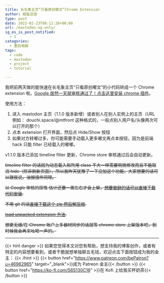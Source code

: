 ```yaml
---
title: 长毛象主页“只看原创嘟文”Chrome Extension
author: 椒盐豆豉
type: post
date: 2022-02-23T08:11:20+00:00
url: /mastodon-og-only/
ig_es_is_post_notified:
  - 1
categories:
  - 重启电脑
tags:
  - code
  - mastodon
  - project
  - tutorial

---
```


我把前两天做的能快速在长毛象主页“只看原创嘟文”的小代码转成一个 Chrome extension 啦。[Google 居然一天就审核通过了！点击这里安装 chrome 插件](https://chrome.google.com/webstore/detail/original-toots-only/jmkgmhecpnacpoilpekodceagbidllnj)。

使用方法：

1. 进入 mastodon 主页（1.1.0 版本新增）或者别人在别人实例上的主页（URL 例如： douchi.space/@mtfront 这种格式的，一般点别人用户名/头像两次可以打开的那个）
2. 点本 extension 打开界面，然后点 Hide/Show 按钮
3. 如果对方转嘟过多，你可能需要手动载入更多嘟文再点本按钮，因为是前端 hack 只能 filter 已经载入的嘟嘟。

v1.1.0 版本已添加 timeline filter 更新，Chrome store 审核通过后会自动更新。

~~timeline filter 的话因为动态载入和所用 class 不大一样需要稍微修改而且不能取消 hide（除非刷新页面），所以我昨天犹豫了一下没加这个功能，大家想要的话可以跟我说。油猴插件同理。~~

~~以 Google 审核的尿性 估计还要一周左右才会上架，[想要尝鲜的话可以直接下载代码安装](https://github.com/mtfront/mastodon-og-only).~~

~~不用 git 的话[直接下载这个 zip 然后解压缩](https://github.com/mtfront/mastodon-og-only/blob/master/mastodon-og-only-v1.0.0.zip).~~

~~[load unpacked extension 方法](https://developer.chrome.com/docs/extensions/mv3/getstarted/#unpacked).~~

~~想更无缝/在 Chrome 账户上多器材同步的话就等 chrome store 上架版本吧，到时候我会再来吆喝一声的。~~

---
{{< hint danger >}}
如果您觉得本文对您有帮助，想支持我的博客创作，或者有特定的内容想要看到，或者干脆就想单独聊五毛钱，欢迎点击下面按钮成为我的金主：
{{< /hint >}}
{{< button href="https://www.patreon.com/bePatron?u=46962965" target="_blank">}}成为 Patreon 金主{{< /button >}}
{{< button href="https://ko-fi.com/S6S130C16" >}}在 Kofi 上给我买杯奶茶{{< /button >}}